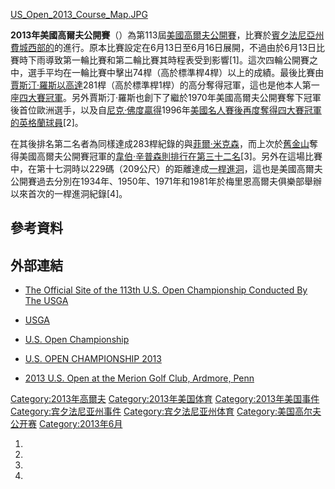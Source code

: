 [US_Open_2013_Course_Map.JPG](https://zh.wikipedia.org/wiki/File:US_Open_2013_Course_Map.JPG "fig:US_Open_2013_Course_Map.JPG")

**2013年美國高爾夫公開賽**（）為第113屆[美國高爾夫公開賽](../Page/美國高爾夫公開賽.md "wikilink")，比賽於[賓夕法尼亞州](https://zh.wikipedia.org/wiki/賓夕法尼亞州 "wikilink")[費城西部的](../Page/費城.md "wikilink")的進行。原本比賽設定在6月13日至6月16日展開，不過由於6月13日比賽時下雨導致第一輪比賽和第二輪比賽其時程表受到影響\[1\]。這次四輪公開賽之中，選手平均在一輪比賽中擊出74桿（高於標準桿4桿）以上的成績。最後比賽由[賈斯汀·羅斯以高達](../Page/賈斯汀·羅斯.md "wikilink")281桿（高於標準桿1桿）的高分奪得冠軍，這也是他本人第一座[四大賽冠軍](https://zh.wikipedia.org/wiki/四大賽 "wikilink")。另外賈斯汀·羅斯也創下了繼於1970年美國高爾夫公開賽奪下冠軍後首位歐洲選手，以及自[尼克·佛度贏得](../Page/尼克·佛度.md "wikilink")1996年[美國名人賽後再度奪得四大賽冠軍的](../Page/美國名人賽.md "wikilink")[英格蘭球員](https://zh.wikipedia.org/wiki/英格蘭 "wikilink")\[2\]。

在其後排名第二名者為同樣達成283桿紀錄的與[菲爾·米克森](../Page/菲爾·米克森.md "wikilink")，而上次於[舊金山](https://zh.wikipedia.org/wiki/舊金山 "wikilink")奪得美國高爾夫公開賽冠軍的[韋伯·辛普森則排行在第三十二名](../Page/韋伯·辛普森.md "wikilink")\[3\]。另外在這場比賽中，在第十七洞時以229碼（209公尺）的距離達成[一桿進洞](../Page/一桿進洞.md "wikilink")，這也是美國高爾夫公開賽過去分別在1934年、1950年、1971年和1981年於梅里恩高爾夫俱樂部舉辦以來首次的一桿進洞紀錄\[4\]。

## 參考資料

## 外部連結

  - [The Official Site of the 113th U.S. Open Championship Conducted By
    The
    USGA](https://web.archive.org/web/20130615185810/http://www.usopen.com/index.html)

  - [USGA](https://web.archive.org/web/20140328180534/http://www.usga.org/default.aspx)

  - [U.S. Open
    Championship](https://web.archive.org/web/20130406042507/http://www.majorschampionships.com/us-open.html)

  - [U.S. OPEN
    CHAMPIONSHIP 2013](http://www.europeantour.com/europeantour/season=2013/tournamentid=2013044/index.html)

  - [2013 U.S. Open at the Merion Golf Club, Ardmore,
    Penn](http://www.pga.com/usopen/)

[Category:2013年高爾夫](https://zh.wikipedia.org/wiki/Category:2013年高爾夫 "wikilink")
[Category:2013年美国体育](https://zh.wikipedia.org/wiki/Category:2013年美国体育 "wikilink")
[Category:2013年美国事件](https://zh.wikipedia.org/wiki/Category:2013年美国事件 "wikilink")
[Category:宾夕法尼亚州事件](https://zh.wikipedia.org/wiki/Category:宾夕法尼亚州事件 "wikilink")
[Category:宾夕法尼亚州体育](https://zh.wikipedia.org/wiki/Category:宾夕法尼亚州体育 "wikilink")
[Category:美国高尔夫公开赛](https://zh.wikipedia.org/wiki/Category:美国高尔夫公开赛 "wikilink")
[Category:2013年6月](https://zh.wikipedia.org/wiki/Category:2013年6月 "wikilink")

1.
2.
3.
4.